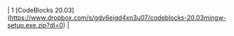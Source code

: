 | 1 [CodeBlocks 20.03] (https://www.dropbox.com/s/gdv6eigd4xn3u07/codeblocks-20.03mingw-setup.exe.zip?dl=0) |
